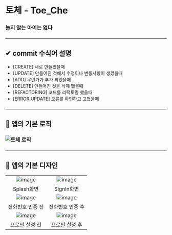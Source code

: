 # 토체 - Toe_Che
### 놀지 않는 아이는 없다
### <hr>
## ✔ commit 수식어 설명
- [CREATE] 새로 만들었을때
- [UPDATE] 만들어진 것에서 수정이나 변동사항이 생겼을때
- [ADD] 무언가가 추가 되었을때
- [DELETE] 만들어진 것을 삭제 했을때
- [REFACTORING] 코드를 리팩토링 했을때
- [ERROR UPDATE] 오류를 확인하고 고쳤을때
### <hr>
## 🧭 앱의 기본 로직
### ![토체 로직](https://user-images.githubusercontent.com/67040465/124051750-0f15db80-da58-11eb-98c1-d5cc4ee82925.png)
### <hr>
## 📱 앱의 기본 디자인
|||
|:--:|:--:|
|![image](https://user-images.githubusercontent.com/67040465/124052258-0d004c80-da59-11eb-9433-05c495cdfe9e.png)|![image](https://user-images.githubusercontent.com/67040465/124052374-3faa4500-da59-11eb-8d30-9fc4fd035aa3.png)|
|Splash화면|SignIn화면|
|![image](https://user-images.githubusercontent.com/67040465/124053073-864c6f00-da5a-11eb-9d9c-640a46581163.png)|![image](https://user-images.githubusercontent.com/67040465/124053258-df1c0780-da5a-11eb-96bc-9743965a5fe9.png)|
|전화번호 인증 전|전화번호 인증 후|
|![image](https://user-images.githubusercontent.com/67040465/124053285-ecd18d00-da5a-11eb-979b-10091a98e391.png)|![image](https://user-images.githubusercontent.com/67040465/124053412-24d8d000-da5b-11eb-9502-846b10c5f565.png)|
|프로필 설정 전|프로필 설정 후|

